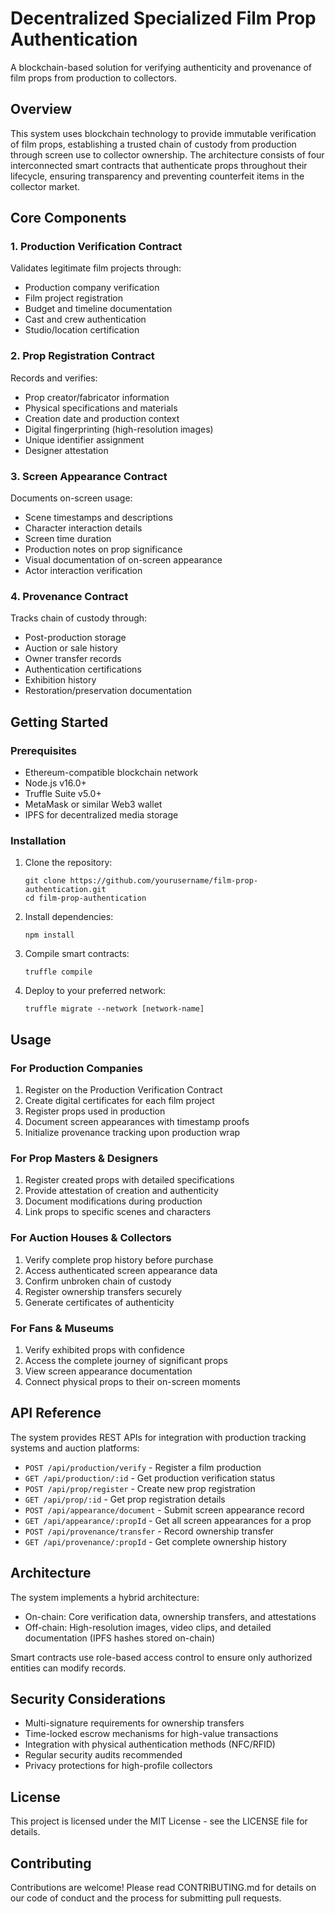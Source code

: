 # Decentralized Specialized Film Prop Authentication

A blockchain-based solution for verifying authenticity and provenance of film props from production to collectors.

## Overview

This system uses blockchain technology to provide immutable verification of film props, establishing a trusted chain of custody from production through screen use to collector ownership. The architecture consists of four interconnected smart contracts that authenticate props throughout their lifecycle, ensuring transparency and preventing counterfeit items in the collector market.

## Core Components

### 1. Production Verification Contract

Validates legitimate film projects through:
- Production company verification
- Film project registration
- Budget and timeline documentation
- Cast and crew authentication
- Studio/location certification

### 2. Prop Registration Contract

Records and verifies:
- Prop creator/fabricator information
- Physical specifications and materials
- Creation date and production context
- Digital fingerprinting (high-resolution images)
- Unique identifier assignment
- Designer attestation

### 3. Screen Appearance Contract

Documents on-screen usage:
- Scene timestamps and descriptions
- Character interaction details
- Screen time duration
- Production notes on prop significance
- Visual documentation of on-screen appearance
- Actor interaction verification

### 4. Provenance Contract

Tracks chain of custody through:
- Post-production storage
- Auction or sale history
- Owner transfer records
- Authentication certifications
- Exhibition history
- Restoration/preservation documentation

## Getting Started

### Prerequisites

- Ethereum-compatible blockchain network
- Node.js v16.0+
- Truffle Suite v5.0+
- MetaMask or similar Web3 wallet
- IPFS for decentralized media storage

### Installation

1. Clone the repository:
   ```
   git clone https://github.com/yourusername/film-prop-authentication.git
   cd film-prop-authentication
   ```

2. Install dependencies:
   ```
   npm install
   ```

3. Compile smart contracts:
   ```
   truffle compile
   ```

4. Deploy to your preferred network:
   ```
   truffle migrate --network [network-name]
   ```

## Usage

### For Production Companies

1. Register on the Production Verification Contract
2. Create digital certificates for each film project
3. Register props used in production
4. Document screen appearances with timestamp proofs
5. Initialize provenance tracking upon production wrap

### For Prop Masters & Designers

1. Register created props with detailed specifications
2. Provide attestation of creation and authenticity
3. Document modifications during production
4. Link props to specific scenes and characters

### For Auction Houses & Collectors

1. Verify complete prop history before purchase
2. Access authenticated screen appearance data
3. Confirm unbroken chain of custody
4. Register ownership transfers securely
5. Generate certificates of authenticity

### For Fans & Museums

1. Verify exhibited props with confidence
2. Access the complete journey of significant props
3. View screen appearance documentation
4. Connect physical props to their on-screen moments

## API Reference

The system provides REST APIs for integration with production tracking systems and auction platforms:

- `POST /api/production/verify` - Register a film production
- `GET /api/production/:id` - Get production verification status
- `POST /api/prop/register` - Create new prop registration
- `GET /api/prop/:id` - Get prop registration details
- `POST /api/appearance/document` - Submit screen appearance record
- `GET /api/appearance/:propId` - Get all screen appearances for a prop
- `POST /api/provenance/transfer` - Record ownership transfer
- `GET /api/provenance/:propId` - Get complete ownership history

## Architecture

The system implements a hybrid architecture:
- On-chain: Core verification data, ownership transfers, and attestations
- Off-chain: High-resolution images, video clips, and detailed documentation (IPFS hashes stored on-chain)

Smart contracts use role-based access control to ensure only authorized entities can modify records.

## Security Considerations

- Multi-signature requirements for ownership transfers
- Time-locked escrow mechanisms for high-value transactions
- Integration with physical authentication methods (NFC/RFID)
- Regular security audits recommended
- Privacy protections for high-profile collectors

## License

This project is licensed under the MIT License - see the LICENSE file for details.

## Contributing

Contributions are welcome! Please read CONTRIBUTING.md for details on our code of conduct and the process for submitting pull requests.
